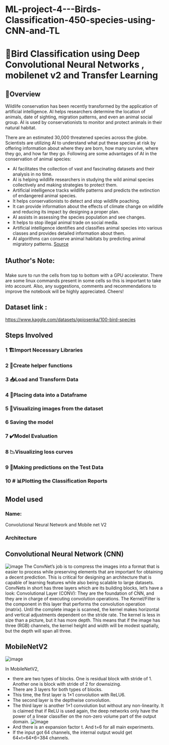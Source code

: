 # ML-project-4---Birds-Classification-450-species-using-CNN-and-TL

# 🦜Bird Classification using Deep Convolutional Neural Networks , mobilenet v2 and Transfer Learning


## 🔬Overview 
Wildlife conservation has been recently transformed by the application of artificial intelligence. AI helps researchers determine the location of animals, date of sighting, migration patterns, and even an animal social group. AI is used by conservationists to monitor and protect animals in their natural habitat.

There are an estimated 30,000 threatened species across the globe. Scientists are utilizing AI to understand what put these species at risk by offering information about where they are born, how many survive, where they go, and how far they go. Following are some advantages of AI in the conservation of animal species:

* AI facilitates the collection of vast and fascinating datasets and their analysis in no time.
* AI is helping wildlife researchers in studying the wild animal species collectively and making strategies to protect them.
* Artificial intelligence tracks wildlife patterns and predicts the extinction of endangered animal species.
* It helps conservationists to detect and stop wildlife poaching.
* It can provide information about the effects of climate change on wildlife and reducing its impact by designing a proper plan.
* AI assists in assessing the species population and see changes.
* It helps to stop illegal animal trade on social media.
* Artificial intelligence identifies and classifies animal species into various classes and provides detailed information about them.
* AI algorithms can conserve animal habitats by predicting animal migratory patterns.
[Source](https://aiworldschool.com/research/this-is-why-ai-in-wildlife-conservation-is-so-glorious/)

## ❗Author's Note:
Make sure to run the cells from top to bottom with a GPU accelerator. There are some linux commands present in some cells so this is important to take into account. Also, any suggestions, comments and recommendations to improve the notebook will be highly appreciated. Cheers!

## Dataset link : 
https://www.kaggle.com/datasets/gpiosenka/100-bird-species

## Steps Involved 
### 1  🏗️Import Necessary Libraries
### 2  🤙Create helper functions
### 3  📥Load and Transform Data
### 4  📅Placing data into a Dataframe
### 5  🔭Visualizing images from the dataset
### 6 Saving the model
### 7  ✔️Model Evaluation
### 8  📉Visualizing loss curves
### 9  🔮Making predictions on the Test Data
### 10 # 📊Plotting the Classification Reports

## Model used 
### Name: 
Convolutional Neural Network and Mobile net V2
### Architecture

## Convolutional Neural Network (CNN)
![image](https://user-images.githubusercontent.com/64637562/208299399-c90d80e0-6035-4b03-8182-53b7234667ad.png)
The ConvNet’s job is to compress the images into a format that is easier to process while preserving elements that are important for obtaining a decent prediction. This is critical for designing an architecture that is capable of learning features while also being scalable to large datasets.
ConvNets in short has three layers which are its building blocks, let’s have a look:
Convolutional Layer (CONV): They are the foundation of CNN, and they are in charge of executing convolution operations. The Kernel/Filter is the component in this layer that performs the convolution operation (matrix). Until the complete image is scanned, the kernel makes horizontal and vertical adjustments dependent on the stride rate. The kernel is less in size than a picture, but it has more depth. This means that if the image has three (RGB) channels, the kernel height and width will be modest spatially, but the depth will span all three.

 ## MobileNetV2
![image](https://user-images.githubusercontent.com/64637562/208295257-5e008ac3-7277-446d-b670-2cd85eab3e3e.png)

In MobileNetV2, 
* there are two types of blocks. One is residual block with stride of 1. Another one is block with stride of 2 for downsizing.
* There are 3 layers for both types of blocks.
* This time, the first layer is 1×1 convolution with ReLU6.
* The second layer is the depthwise convolution.
* The third layer is another 1×1 convolution but without any non-linearity. It is claimed that if ReLU is used again, the deep networks only have the power of a linear classifier on the non-zero volume part of the output domain.
![image](https://user-images.githubusercontent.com/64637562/208298641-d4780ee1-78e9-434f-83c6-8fc6db097566.png)
* And there is an expansion factor t. And t=6 for all main experiments.
* If the input got 64 channels, the internal output would get 64×t=64×6=384 channels.
